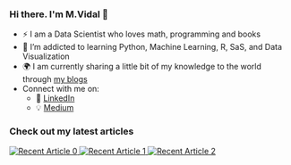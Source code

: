 ### Hi there. I'm M.Vidal 👋

- :zap: I am a Data Scientist who loves math, programming and books
- 🌱 I’m addicted to learning Python, Machine Learning, R, SaS, and Data Visualization
- :earth_africa: I am currently sharing a little bit of my knowledge to the world through [my blogs](https://medium.com/@mvidaljr) 
- Connect with me on:
  - :office: [LinkedIn](https://www.linkedin.com/in/moacir-vidal-7ba20717/)
  - :bulb: [Medium](https://medium.com/@khuyentran1476)

### Check out my latest articles
<a target="_blank" href="https://medium.com/@mvidaljr/vantagens-de-usar-gridsearch-ou-randomsearch-no-seu-algoritmo-de-predi%C3%A7%C3%A3o-f0533c799164"><img src="C:\Users\Administrator\Desktop\Ciência de Dados\Certificate\one" alt="Recent Article 0"> 
 <a target="_blank" href="https://medium.com/@mvidaljr/principais-fun%C3%A7%C3%B5es-estat%C3%ADsticas-em-ci%C3%AAncia-de-dados-5d21aa7b1c85"><img src="C:\Users\Administrator\Desktop\Ciência de Dados\Certificate\two" alt="Recent Article 1">
 <a target="_blank" href="https://medium.com/@mvidaljr/como-aumentar-a-acur%C3%A1cia-de-seu-projeto-de-machine-learning-63a60b38f4a6"><img src="C:\Users\Administrator\Desktop\Ciência de Dados\Certificate\three" alt="Recent Article 2">


<!---
mvidaljr/mvidaljr is a ✨ special ✨ repository because its `README.md` (this file) appears on your GitHub profile.
You can click the Preview link to take a look at your changes.
--->
